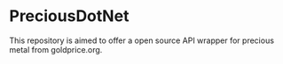 # PreciousDotNet
This repository is aimed to offer a open source API wrapper for precious metal from goldprice.org.
